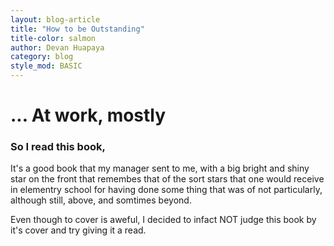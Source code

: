```yaml
---
layout: blog-article
title: "How to be Outstanding"
title-color: salmon
author: Devan Huapaya
category: blog
style_mod: BASIC
---
```


# ... At work, mostly

### So I read this book,


It's a good book that my manager sent to me, with a big bright
and shiny star on the front that remembes that of the sort stars
that one would receive in elementry school for having done
some thing that was of not particularly, although still, above,
and somtimes beyond.

Even though to cover is aweful, I decided to infact NOT judge this
book by it's cover and try giving it a read.
